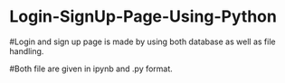 # Login-SignUp-Page-Using-Python

#Login and sign up page is made by using both database as well as file handling.


#Both file are given in ipynb and .py format.
